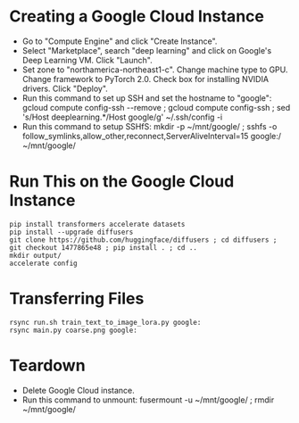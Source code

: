 # Creating a Google Cloud Instance
- Go to "Compute Engine" and click "Create Instance".
- Select "Marketplace", search "deep learning" and click on Google's Deep
  Learning VM. Click "Launch".
- Set zone to "northamerica-northeast1-c". Change machine type to GPU. Change
  framework to PyTorch 2.0. Check box for installing NVIDIA drivers. Click
  "Deploy".
- Run this command to set up SSH and set the hostname to "google":
    gcloud compute config-ssh --remove ; gcloud compute config-ssh ; sed 's/Host deeplearning.*/Host google/g' ~/.ssh/config -i
- Run this command to setup SSHfS:
    mkdir -p ~/mnt/google/ ; sshfs -o follow_symlinks,allow_other,reconnect,ServerAliveInterval=15 google:/ ~/mnt/google/

# Run This on the Google Cloud Instance
    pip install transformers accelerate datasets
    pip install --upgrade diffusers
    git clone https://github.com/huggingface/diffusers ; cd diffusers ; git checkout 1477865e48 ; pip install . ; cd ..
    mkdir output/
    accelerate config

# Transferring Files
    rsync run.sh train_text_to_image_lora.py google:
    rsync main.py coarse.png google:

# Teardown
- Delete Google Cloud instance.
- Run this command to unmount:
    fusermount -u ~/mnt/google/ ; rmdir ~/mnt/google/
